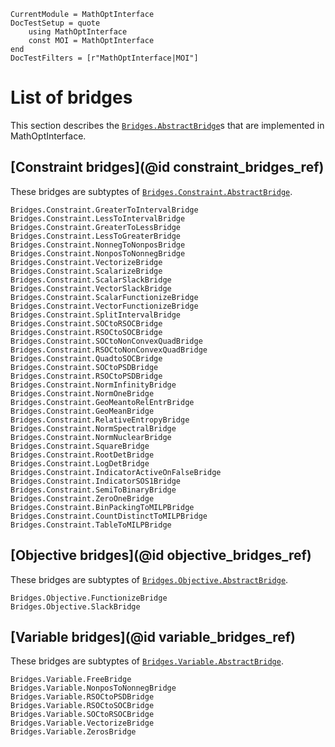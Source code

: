 ```@meta
CurrentModule = MathOptInterface
DocTestSetup = quote
    using MathOptInterface
    const MOI = MathOptInterface
end
DocTestFilters = [r"MathOptInterface|MOI"]
```

# List of bridges

This section describes the [`Bridges.AbstractBridge`](@ref)s that are
implemented in MathOptInterface.

## [Constraint bridges](@id constraint_bridges_ref)

These bridges are subtyptes of [`Bridges.Constraint.AbstractBridge`](@ref).

```@docs
Bridges.Constraint.GreaterToIntervalBridge
Bridges.Constraint.LessToIntervalBridge
Bridges.Constraint.GreaterToLessBridge
Bridges.Constraint.LessToGreaterBridge
Bridges.Constraint.NonnegToNonposBridge
Bridges.Constraint.NonposToNonnegBridge
Bridges.Constraint.VectorizeBridge
Bridges.Constraint.ScalarizeBridge
Bridges.Constraint.ScalarSlackBridge
Bridges.Constraint.VectorSlackBridge
Bridges.Constraint.ScalarFunctionizeBridge
Bridges.Constraint.VectorFunctionizeBridge
Bridges.Constraint.SplitIntervalBridge
Bridges.Constraint.SOCtoRSOCBridge
Bridges.Constraint.RSOCtoSOCBridge
Bridges.Constraint.SOCtoNonConvexQuadBridge
Bridges.Constraint.RSOCtoNonConvexQuadBridge
Bridges.Constraint.QuadtoSOCBridge
Bridges.Constraint.SOCtoPSDBridge
Bridges.Constraint.RSOCtoPSDBridge
Bridges.Constraint.NormInfinityBridge
Bridges.Constraint.NormOneBridge
Bridges.Constraint.GeoMeantoRelEntrBridge
Bridges.Constraint.GeoMeanBridge
Bridges.Constraint.RelativeEntropyBridge
Bridges.Constraint.NormSpectralBridge
Bridges.Constraint.NormNuclearBridge
Bridges.Constraint.SquareBridge
Bridges.Constraint.RootDetBridge
Bridges.Constraint.LogDetBridge
Bridges.Constraint.IndicatorActiveOnFalseBridge
Bridges.Constraint.IndicatorSOS1Bridge
Bridges.Constraint.SemiToBinaryBridge
Bridges.Constraint.ZeroOneBridge
Bridges.Constraint.BinPackingToMILPBridge
Bridges.Constraint.CountDistinctToMILPBridge
Bridges.Constraint.TableToMILPBridge
```

## [Objective bridges](@id objective_bridges_ref)

These bridges are subtyptes of [`Bridges.Objective.AbstractBridge`](@ref).

```@docs
Bridges.Objective.FunctionizeBridge
Bridges.Objective.SlackBridge
```

## [Variable bridges](@id variable_bridges_ref)

These bridges are subtyptes of [`Bridges.Variable.AbstractBridge`](@ref).

```@docs
Bridges.Variable.FreeBridge
Bridges.Variable.NonposToNonnegBridge
Bridges.Variable.RSOCtoPSDBridge
Bridges.Variable.RSOCtoSOCBridge
Bridges.Variable.SOCtoRSOCBridge
Bridges.Variable.VectorizeBridge
Bridges.Variable.ZerosBridge
```
